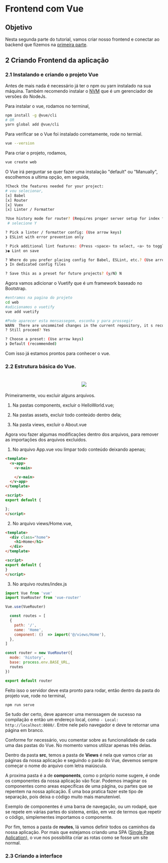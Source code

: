 # Frontend com Vue

## Objetivo 

Nesta segunda parte do tutorial, vamos criar nosso frontend e conectar ao backend que fizemos na [primeira parte](https://github.com/ArielKollross/ProgrammingArticles/blob/master/NodeVueTutorial/tutorial/BackendPart1.md).

## 2 Criando Frontend da aplicação

### 2.1 Instalando e criando o projeto Vue

Antes de mais nada é necessário já ter o npm ou yarn instalado na sua máquina. Também recomendo instalar o [NVM](https://github.com/nvm-sh/nvm) que é um gerenciador de versões do NodeJs. 

Para instalar o vue, rodamos no terminal,
```sh
npm install -g @vue/cli
# OR
yarn global add @vue/cli
```
Para verificar se o Vue foi instalado corretamente, rode no termial.
```sh
vue --version
```
Para criar o projeto, rodamos,
```sh
vue create web
```
O Vue irá perguntar se quer fazer uma instalação "default" ou "Manually", escolhemos a ultima opção, em seguida,
```sh
?Check the features needed for your project:
# vou selecionar,
[x] Babel
[x] Router
[x] Vuex
[x] Linter / Formatter

?Use history mode for router? (Requires proper server setup for index fallback in production) (Y/n)
 # selecione Y

? Pick a linter / formatter config: (Use arrow keys)
❯ ESLint with error prevention only

? Pick additional lint features: (Press <space> to select, <a> to toggle all, <i> to invert selection)
❯◉ Lint on save

? Where do you prefer placing config for Babel, ESLint, etc.? (Use arrow keys)
❯ In dedicated config files

? Save this as a preset for future projects? (y/N) N
```
Agora vamos adicionar o Vuetify que é um framework baseado no Bootstrap.
```sh
#entramos na pagina do projeto
cd web
#adicionamos o vuetify
vue add vuetify

#Pode aparecer esta mensassegem, esconha y para prossegir
WARN  There are uncommited changes in the current repository, it s recommended to commit or stash them first.
? Still proceed? Yes

? Choose a preset: (Use arrow keys)
❯ Default (recommended)
```
Com isso já estamos prontos para conhecer o vue.

### 2.2 Estrutura básica do Vue.

<h1 align="center">
<img src="https://github.com/ArielKollross/ProgrammingArticles/blob/master/NodeVueTutorial/tutorial/assets/vue.png width="250px" />
</h1>

Primeiramente, vou excluir alguns arquivos.

1. Na pastas components, excluir o HelloWorld.vue;

2. Na pastas assets, excluir todo conteúdo dentro dela;

3. Na pasta views, excluir o About.vue

Agora vou fazer algumas modificações dentro dos arquivos, para remover as importações dos arquivos excluidos.


1. No arquivo App.vue vou limpar todo conteúdo deixando apenas;
```html
<template>
  <v-app>
    <v-main>

    </v-main>
  </v-app>
</template>

<script>
export default {

};
</script>

```

2. No arquivo views/Home.vue,
```html
<template>
  <div class="home">
    <h1>Home</h1>
  </div>
</template>

<script>
export default {
}
</script>
```

3. No arquivo routes/index.js 
```js
import Vue from 'vue'
import VueRouter from 'vue-router'

Vue.use(VueRouter)

  const routes = [
  {
    path: '/',
    name: 'Home',
    component: ()  => import('@/views/Home'),
  },
]

const router = new VueRouter({
  mode: 'history',
  base: process.env.BASE_URL,
  routes
})

export default router
```

Feito isso o servidor deve esta pronto para rodar, então dentro da pasta do projeto vue, rode no terminal,
```sh
npm run serve
```
Se tudo der certo, deve aparecer uma menssagem de sucesso na compilação e então um endereço local, como ` - Local: http://localhost:8080/ `. Entre nele pelo navegador e deve te retornar uma página em branco.

Conforme for necessário, vou comentar sobre as funcionalidade de cada uma das pastas do Vue. No momento vamos utilizar apenas três delas.

Dentro da pasta **src**, temos a pasta de **Views** é nela que vamos criar as páginas da nossa aplicação e seguindo o parão do Vue, devemos sempre começar o nome do arquivo com letra maiúscula.

A proxima pasta é a de **components**, como o próprio nome sugere, é onde os componentes da nossa aplicação vão ficar. Podemos imaginar os componentes como areas especificas de uma página, ou partes que se repentem na nossa aplicação. É uma boa pratica fazer este tipo de separação, pois deixa o código muito mais manutenível.

Exemplo de componentes é uma barra de navegação, ou um rodapé, que se repete em várias partes do sistema, então, em vez de termos que repetir o código, simplementes importamos o componente.

Por fim, temos a pasta de **routes**, lá vamos definir todos os caminhos da nossa aplicação. Por mais que estejamos criando uma SPA ([Single Page Aplication](https://en.wikipedia.org/wiki/Single-page_application)), o vue nos possibilita criar as rotas como se fosse um site normal.

### 2.3 Criando a interface